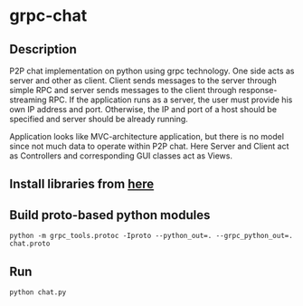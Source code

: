 # grpc-chat

## Description

P2P chat implementation on python using grpc technology. One side acts as server and other as client. Client sends messages to the server through simple RPC and server sends messages to the client through response-streaming RPC. If the application runs as a server, the user must provide his own IP address and port. Otherwise, the IP and port of a host should be specified and server should be already running.

Application looks like MVC-architecture application, but there is no model since not much data to operate within P2P chat. Here Server and Client act as Controllers and corresponding GUI classes act as Views.


## Install libraries from [here](https://grpc.io/docs/languages/python/quickstart/#grpc)

## Build proto-based python modules
```python -m grpc_tools.protoc -Iproto --python_out=. --grpc_python_out=. chat.proto```
## Run
```python chat.py```
